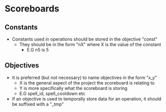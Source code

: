 # Scoreboards

## Constants
- Constants used in operations should be stored in the objective "const"
  - They should be in the form "nX" where X is the value of the constant
    - E.G n5 is 5

## Objectives
- It is preferred (but not necessary) to name objectives in the form "x_y"
  - X is the general aspect of the project the scoreboard is relating to
  - Y is more specifically what the scoreboard is storing
  - E.G spell_id, spell_cooldown etc
- If an objective is used to temporally store data for an operation, it should be suffixed with a "_tmp"
